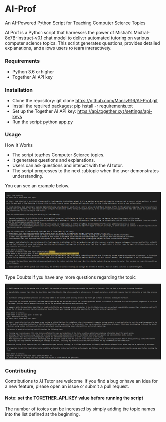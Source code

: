 # AI-Prof
An AI-Powered Python Script for Teaching Computer Science Topics

AI Prof is a Python script that harnesses the power of Mistral's Mixtral-8x7B-Instruct-v0.1 chat model to deliver automated tutoring on various computer science topics. This script generates questions, provides detailed explanations, and allows users to learn interactively.

### Requirements
- Python 3.6 or higher
- Together AI API key

### Installation
- Clone the repository: git clone https://github.com/Manav916/AI-Prof.git
- Install the required packages: pip install -r requirements.txt
- Set up the Together AI API key: https://api.together.xyz/settings/api-keys
- Run the script: python app.py

### Usage
How It Works
- The script teaches Computer Science topics.
- It generates questions and explanations.
- Users can ask questions and interact with the AI tutor.
- The script progresses to the next subtopic when the user demonstrates understanding.

You can see an example below.

![alt text](https://github.com/Manav916/AI-Prof/blob/main/Img_1.png)

Type Doubts if you have any more questions regarding the topic

![alt text](https://github.com/Manav916/AI-Prof/blob/main/Img_2.png)


### Contributing
Contributions to AI Tutor are welcome! If you find a bug or have an idea for a new feature, please open an issue or submit a pull request. 


#### Note: set the TOGETHER_API_KEY value before running the script
The number of topics can be increased by simply adding the topic names into the list defined at the beginning.
